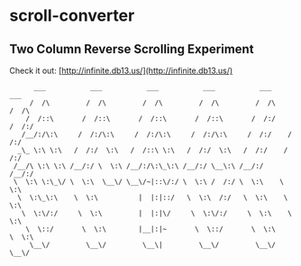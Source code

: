 # scroll-converter
Two Column Reverse Scrolling Experiment  
----
Check it out: [http://infinite.db13.us/](http://infinite.db13.us/)
     
          ___           ___           ___           ___           ___       ___ 
         /  /\         /  /\         /  /\         /  /\         /  /\     /  /\
        /  /::\       /  /::\       /  /::\       /  /::\       /  /:/    /  /:/
       /__/:/\:\     /  /:/\:\     /  /:/\:\     /  /:/\:\     /  /:/    /  /:/ 
      _\_ \:\ \:\   /  /:/  \:\   /  /::\ \:\   /  /:/  \:\   /  /:/    /  /:/  
     /__/\ \:\ \:\ /__/:/ \  \:\ /__/:/\:\_\:\ /__/:/ \__\:\ /__/:/    /__/:/   
     \  \:\ \:\_\/ \  \:\  \__\/ \__\/~|::\/:/ \  \:\ /  /:/ \  \:\    \  \:\   
      \  \:\_\:\    \  \:\          |  |:|::/   \  \:\  /:/   \  \:\    \  \:\  
       \  \:\/:/     \  \:\         |  |:|\/     \  \:\/:/     \  \:\    \  \:\ 
        \  \::/       \  \:\        |__|:|~       \  \::/       \  \:\    \  \:\
         \__\/         \__\/         \__\|         \__\/         \__\/     \__\/
